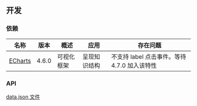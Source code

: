 ## 开发
### 依赖
| 名称 | 版本 | 概述 | 应用 | 存在问题 |
| --- | ---- | ---- | ---- | ------- |
| [ECharts](https://echarts.apache.org/zh/index.html) | 4.6.0 | 可视化框架 | 呈现知识结构 | 不支持 label 点击事件。等待 4.7.0 加入该特性|

### API
[data.json 文件](https://github.com/zer0-1ee/fruiter/blob/master/data.json)
 
